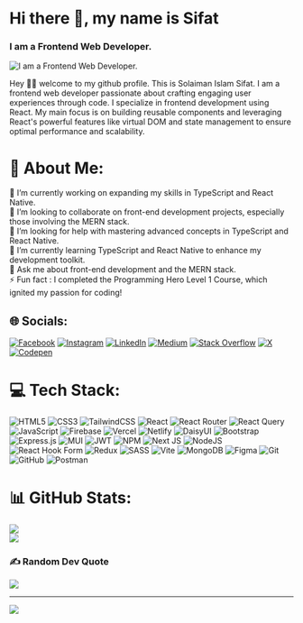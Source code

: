 # Hi there 👋, my name is Sifat
### I am a Frontend Web Developer.
![I am a Frontend Web Developer.](https://i.ibb.co/BcShcb3/Group-1.png)

Hey 👋🏻 welcome to my github profile. This is Solaiman Islam Sifat. I am a frontend web developer passionate about crafting engaging user experiences through code. I specialize in frontend development using React. My main focus is on building reusable components and leveraging React's powerful features like virtual DOM and state management to ensure optimal performance and scalability.

# 💫 About Me:
🔭 I’m currently working on expanding my skills in TypeScript and React Native.<br>👯 I’m looking to collaborate on front-end development projects, especially those involving the MERN stack.<br>🤝 I’m looking for help with mastering advanced concepts in TypeScript and React Native.<br>🌱 I’m currently learning TypeScript and React Native to enhance my development toolkit.<br>💬 Ask me about front-end development and the MERN stack.<br>⚡ Fun fact : I completed the Programming Hero Level 1 Course, which ignited my passion for coding!


## 🌐 Socials:
[![Facebook](https://img.shields.io/badge/Facebook-%231877F2.svg?logo=Facebook&logoColor=white)](https://facebook.com/sifatbro786) [![Instagram](https://img.shields.io/badge/Instagram-%23E4405F.svg?logo=Instagram&logoColor=white)](https://instagram.com/sifatbro786) [![LinkedIn](https://img.shields.io/badge/LinkedIn-%230077B5.svg?logo=linkedin&logoColor=white)](https://linkedin.com/in/sifatbro786) [![Medium](https://img.shields.io/badge/Medium-12100E?logo=medium&logoColor=white)](https://medium.com/@sifatbro786) [![Stack Overflow](https://img.shields.io/badge/-Stackoverflow-FE7A16?logo=stack-overflow&logoColor=white)](https://stackoverflow.com/users/23224467) [![X](https://img.shields.io/badge/X-black.svg?logo=X&logoColor=white)](https://x.com/SolaimanSifat69) [![Codepen](https://img.shields.io/badge/Codepen-000000?style=for-the-badge&logo=codepen&logoColor=white)](https://codepen.io/Solaiman-Islam-Sifat) 

# 💻 Tech Stack:
![HTML5](https://img.shields.io/badge/html5-%23E34F26.svg?style=for-the-badge&logo=html5&logoColor=white) ![CSS3](https://img.shields.io/badge/css3-%231572B6.svg?style=for-the-badge&logo=css3&logoColor=white) ![TailwindCSS](https://img.shields.io/badge/tailwindcss-%2338B2AC.svg?style=for-the-badge&logo=tailwind-css&logoColor=white) ![React](https://img.shields.io/badge/react-%2320232a.svg?style=for-the-badge&logo=react&logoColor=%2361DAFB) ![React Router](https://img.shields.io/badge/React_Router-CA4245?style=for-the-badge&logo=react-router&logoColor=white) ![React Query](https://img.shields.io/badge/-React%20Query-FF4154?style=for-the-badge&logo=react%20query&logoColor=white) ![JavaScript](https://img.shields.io/badge/javascript-%23323330.svg?style=for-the-badge&logo=javascript&logoColor=%23F7DF1E) ![Firebase](https://img.shields.io/badge/firebase-%23039BE5.svg?style=for-the-badge&logo=firebase) ![Vercel](https://img.shields.io/badge/vercel-%23000000.svg?style=for-the-badge&logo=vercel&logoColor=white) ![Netlify](https://img.shields.io/badge/netlify-%23000000.svg?style=for-the-badge&logo=netlify&logoColor=#00C7B7) ![DaisyUI](https://img.shields.io/badge/daisyui-5A0EF8?style=for-the-badge&logo=daisyui&logoColor=white) ![Bootstrap](https://img.shields.io/badge/bootstrap-%238511FA.svg?style=for-the-badge&logo=bootstrap&logoColor=white) ![Express.js](https://img.shields.io/badge/express.js-%23404d59.svg?style=for-the-badge&logo=express&logoColor=%2361DAFB) ![MUI](https://img.shields.io/badge/MUI-%230081CB.svg?style=for-the-badge&logo=mui&logoColor=white) ![JWT](https://img.shields.io/badge/JWT-black?style=for-the-badge&logo=JSON%20web%20tokens) ![NPM](https://img.shields.io/badge/NPM-%23CB3837.svg?style=for-the-badge&logo=npm&logoColor=white) ![Next JS](https://img.shields.io/badge/Next-black?style=for-the-badge&logo=next.js&logoColor=white) ![NodeJS](https://img.shields.io/badge/node.js-6DA55F?style=for-the-badge&logo=node.js&logoColor=white) ![React Hook Form](https://img.shields.io/badge/React%20Hook%20Form-%23EC5990.svg?style=for-the-badge&logo=reacthookform&logoColor=white) ![Redux](https://img.shields.io/badge/redux-%23593d88.svg?style=for-the-badge&logo=redux&logoColor=white) ![SASS](https://img.shields.io/badge/SASS-hotpink.svg?style=for-the-badge&logo=SASS&logoColor=white) ![Vite](https://img.shields.io/badge/vite-%23646CFF.svg?style=for-the-badge&logo=vite&logoColor=white) ![MongoDB](https://img.shields.io/badge/MongoDB-%234ea94b.svg?style=for-the-badge&logo=mongodb&logoColor=white) ![Figma](https://img.shields.io/badge/figma-%23F24E1E.svg?style=for-the-badge&logo=figma&logoColor=white) ![Git](https://img.shields.io/badge/git-%23F05033.svg?style=for-the-badge&logo=git&logoColor=white) ![GitHub](https://img.shields.io/badge/github-%23121011.svg?style=for-the-badge&logo=github&logoColor=white) ![Postman](https://img.shields.io/badge/Postman-FF6C37?style=for-the-badge&logo=postman&logoColor=white)
# 📊 GitHub Stats:
![](https://github-readme-streak-stats.herokuapp.com/?user=sifat786&theme=dark&hide_border=false)<br/>
![](https://github-readme-stats.vercel.app/api/top-langs/?username=sifat786&theme=dark&hide_border=false&include_all_commits=true&count_private=true&layout=compact)

### ✍️ Random Dev Quote
![](https://quotes-github-readme.vercel.app/api?type=horizontal&theme=radical)

---
[![](https://visitcount.itsvg.in/api?id=sifat786&icon=0&color=0)](https://visitcount.itsvg.in)

<!-- Proudly created with GPRM ( https://gprm.itsvg.in ) -->
